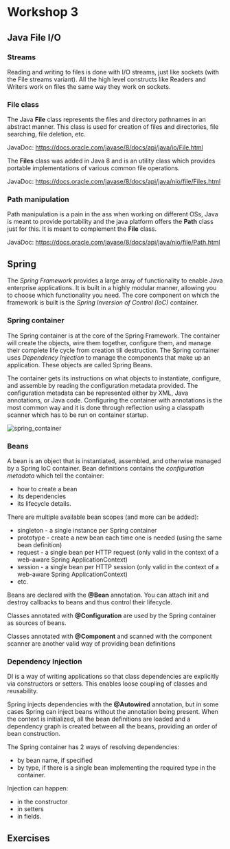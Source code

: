 # Workshop 3

## Java File I/O

### Streams

Reading and writing to files is done with I/O streams, just like sockets (with the File streams variant). All the
high level constructs like Readers and Writers work on files the same way they work on sockets.

### File class

The Java **File** class represents the files and directory pathnames in an abstract manner.
This class is used for creation of files and directories, file searching, file deletion, etc.

JavaDoc: https://docs.oracle.com/javase/8/docs/api/java/io/File.html

The **Files** class was added in Java 8 and is an utility class which provides portable implementations of
various common file operations.

JavaDoc: https://docs.oracle.com/javase/8/docs/api/java/nio/file/Files.html

### Path manipulation

Path manipulation is a pain in the ass when working on different OSs, Java is meant to provide portability and the
java platform offers the **Path** class just for this. It is meant to complement the **File** class.

JavaDoc: https://docs.oracle.com/javase/8/docs/api/java/nio/file/Path.html

## Spring 

The *Spring Framework* provides a large array of functionality to enable Java enterprise applications. It is built
in a highly modular manner, allowing you to choose which functionality you need. The core component on which the
framework is built is the *Spring Inversion of Control (IoC)* container.

### Spring container

The Spring container is at the core of the Spring Framework. The container will create the objects, wire them 
together, configure them, and manage their complete life cycle from creation till destruction. The Spring container uses
*Dependency Injection* to manage the components that make up an application. These objects are called Spring Beans.

The container gets its instructions on what objects to instantiate, configure, and assemble by reading the configuration
metadata provided. The configuration metadata can be represented either by XML, Java annotations, or Java code.
Configuring the container with annotations is the most common way and it is done through reflection using a classpath
scanner which has to be run on container startup.

![spring_container](https://www.tutorialspoint.com/spring/images/spring_ioc_container.jpg)

### Beans

A bean is an object that is instantiated, assembled, and otherwise managed by a Spring IoC container. Bean definitions
contains the *configuration metadata* which tell the container:
* how to create a bean
* its dependencies
* its lifecycle details.

There are multiple available bean scopes (and more can be added):
* singleton - a single instance per Spring container
* prototype - create a new bean each time one is needed (using the same bean definition)
* request - a single bean per HTTP request (only valid in the context of a web-aware Spring ApplicationContext)
* session - a single bean per HTTP session (only valid in the context of a web-aware Spring ApplicationContext)
* etc.

Beans are declared with the **@Bean** annotation. You can attach init and destroy callbacks to beans and thus control
their lifecycle.

Classes annotated with **@Configuration** are used by the Spring container as sources of beans.

Classes annotated with **@Component** and scanned with the component scanner are another valid way of providing bean
definitions

### Dependency Injection

DI is a way of writing applications so that class dependencies are explicitly via constructors or setters. This enables
loose coupling of classes and reusability.

Spring injects dependencies with the **@Autowired** annotation, but in some cases Spring can inject beans without the
annotation being present. When the context is initialized, all the bean definitions are loaded and a dependency graph
is created between all the beans, providing an order of bean construction.

The Spring container has 2 ways of resolving dependencies:
* by bean name, if specified
* by type, if there is a single bean implementing the required type in the container.

Injection can happen:
* in the constructor
* in setters
* in fields.

## Exercises
